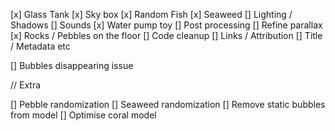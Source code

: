 [x] Glass Tank
[x] Sky box
[x] Random Fish
[x] Seaweed
[] Lighting / Shadows
[] Sounds
[x] Water pump toy
[] Post processing
[] Refine parallax
[x] Rocks / Pebbles on the floor
[] Code cleanup
[] Links / Attribution
[] Title / Metadata etc

<!-- Bugs -->

[] Bubbles disappearing issue

// Extra

[] Pebble randomization
[] Seaweed randomization
[] Remove static bubbles from model
[] Optimise coral model
